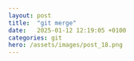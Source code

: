 ```yaml
---
layout: post
title:  "git merge"
date:   2025-01-12 12:19:05 +0100
categories: git
hero: /assets/images/post_18.png
---
```


